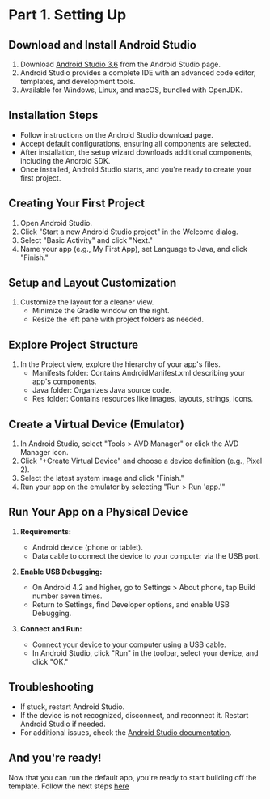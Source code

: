 # Part 1. Setting Up

## Download and Install Android Studio

1. Download [Android Studio 3.6](https://developer.android.com/studio) from the Android Studio page.
2. Android Studio provides a complete IDE with an advanced code editor, templates, and development tools.
3. Available for Windows, Linux, and macOS, bundled with OpenJDK.

## Installation Steps

- Follow instructions on the Android Studio download page.
- Accept default configurations, ensuring all components are selected.
- After installation, the setup wizard downloads additional components, including the Android SDK.
- Once installed, Android Studio starts, and you're ready to create your first project.

## Creating Your First Project

1. Open Android Studio.
2. Click "Start a new Android Studio project" in the Welcome dialog.
3. Select "Basic Activity" and click "Next."
4. Name your app (e.g., My First App), set Language to Java, and click "Finish."

## Setup and Layout Customization

1. Customize the layout for a cleaner view.
   - Minimize the Gradle window on the right.
   - Resize the left pane with project folders as needed.

## Explore Project Structure

1. In the Project view, explore the hierarchy of your app's files.
   - Manifests folder: Contains AndroidManifest.xml describing your app's components.
   - Java folder: Organizes Java source code.
   - Res folder: Contains resources like images, layouts, strings, icons.

## Create a Virtual Device (Emulator)

1. In Android Studio, select "Tools > AVD Manager" or click the AVD Manager icon.
2. Click "+Create Virtual Device" and choose a device definition (e.g., Pixel 2).
3. Select the latest system image and click "Finish."
4. Run your app on the emulator by selecting "Run > Run 'app.'"

## Run Your App on a Physical Device

1. **Requirements:**
   - Android device (phone or tablet).
   - Data cable to connect the device to your computer via the USB port.

2. **Enable USB Debugging:**
   - On Android 4.2 and higher, go to Settings > About phone, tap Build number seven times.
   - Return to Settings, find Developer options, and enable USB Debugging.

3. **Connect and Run:**
   - Connect your device to your computer using a USB cable.
   - In Android Studio, click "Run" in the toolbar, select your device, and click "OK."

## Troubleshooting

- If stuck, restart Android Studio.
- If the device is not recognized, disconnect, and reconnect it. Restart Android Studio if needed.
- For additional issues, check the [Android Studio documentation](https://developer.android.com/studio).

## And you're ready!
Now that you can run the default app, you're ready to start building off the template. Follow the next steps [here](/Group-41/docs/tutorial/2)